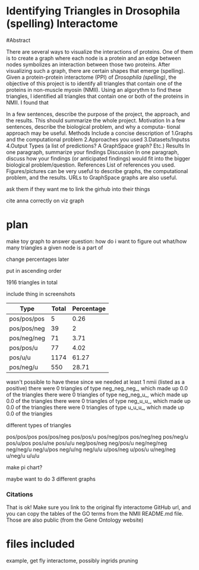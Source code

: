 # Identifying Triangles in Drosophila (spelling) Interactome

#Abstract

There are several ways to visualize the interactions of proteins. One of them is to create a graph 
where each node is a protein and an edge between nodes symbolizes an interaction 
between those two proteins. After visualizing such a graph, there are certain shapes that emerge (spelling). Given a protein-protein interactome (PPI) of *Drosophila (spelling)*, the objective 
of this project is to identify all triangles that contain one of the proteins in non-muscle myosin (NMII). Using 
an algorythm to find these triangles, I identified all triangles that contain one 
or both of the proteins in NMII. I found that 

In a few sentences, describe the purpose of the project, the approach, and
the results. This should summarize the whole project.
Motivation In a few sentences, describe the biological problem, and why a computa-
tional approach may be useful.
Methods Include a concise description of
1.Graphs and the computational problem
2.Approaches you used
3.Datasets/Inputss
4.Output Types (a list of predictions? A GraphSpace graph? Etc.)
Results In one paragraph, summarize your findings
Discussion In one paragraph, discuss how your findings (or anticipated findings) would
fit into the bigger biological problem/question.
References List of references you used.
Figures/pictures can be very useful to describe graphs, the computational problem, and the
results. URLs to GraphSpace graphs are also useful.


ask them if they want me to link the girhub into their things

cite anna correctly on viz graph

# plan

make toy graph to answer question: how do i want to figure out what/how many triangles 
a given node is a part of

change percentages later

put in ascending order

1916 triangles in total

include thing in screenshots

| Type | Total | Percentage |
| ---- | ----- | ---------- |
| pos/pos/pos | 5 | 0.26|
| pos/pos/neg | 39 | 2 |
| pos/neg/neg | 71 | 3.71 |
| pos/pos/u | 77 | 4.02 |
| pos/u/u | 1174 | 61.27 |
| pos/neg/u | 550 | 28.71 |


wasn't possible to have these since we needed at least 1 nmii (listed as a positive)
there were 0 triangles of type neg_neg_neg_, which made up 0.0 of the triangles
there were 0 triangles of type neg_neg_u_, which made up 0.0 of the triangles
there were 0 triangles of type neg_u_u_, which made up 0.0 of the triangles
there were 0 triangles of type u_u_u_, which made up 0.0 of the triangles








different types of triangles

pos/pos/pos
pos/pos/neg
pos/pos/u
pos/neg/pos
pos/neg/neg
pos/neg/u
pos/u/pos
pos/u/ne
pos/u/u
neg/pos/neg
neg/pos/u
neg/neg/neg
neg/neg/u
neg/u/pos
neg/u/ng
neg/u/u
u/pos/neg
u/pos/u
u/neg/neg
u/neg/u
u/u/u

make pi chart?


maybe want to do 3 different graphs

### Citations

That is ok! Make sure you link to the original fly interactome GitHub url, and you can copy the tables of the GO terms from the NMII README.md file. Those are also public (from the Gene Ontology website)


# files included

example, get fly interactome, possibly ingrids pruning